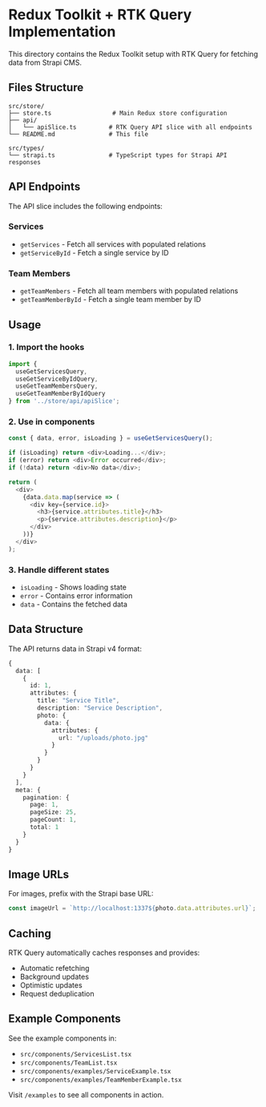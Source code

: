 # Redux Toolkit + RTK Query Implementation

This directory contains the Redux Toolkit setup with RTK Query for fetching data from Strapi CMS.

## Files Structure

```
src/store/
├── store.ts                 # Main Redux store configuration
├── api/
│   └── apiSlice.ts         # RTK Query API slice with all endpoints
└── README.md               # This file

src/types/
└── strapi.ts               # TypeScript types for Strapi API responses
```

## API Endpoints

The API slice includes the following endpoints:

### Services
- `getServices` - Fetch all services with populated relations
- `getServiceById` - Fetch a single service by ID

### Team Members
- `getTeamMembers` - Fetch all team members with populated relations
- `getTeamMemberById` - Fetch a single team member by ID

## Usage

### 1. Import the hooks

```typescript
import { 
  useGetServicesQuery,
  useGetServiceByIdQuery,
  useGetTeamMembersQuery,
  useGetTeamMemberByIdQuery 
} from '../store/api/apiSlice';
```

### 2. Use in components

```typescript
const { data, error, isLoading } = useGetServicesQuery();

if (isLoading) return <div>Loading...</div>;
if (error) return <div>Error occurred</div>;
if (!data) return <div>No data</div>;

return (
  <div>
    {data.data.map(service => (
      <div key={service.id}>
        <h3>{service.attributes.title}</h3>
        <p>{service.attributes.description}</p>
      </div>
    ))}
  </div>
);
```

### 3. Handle different states

- `isLoading` - Shows loading state
- `error` - Contains error information
- `data` - Contains the fetched data

## Data Structure

The API returns data in Strapi v4 format:

```typescript
{
  data: [
    {
      id: 1,
      attributes: {
        title: "Service Title",
        description: "Service Description",
        photo: {
          data: {
            attributes: {
              url: "/uploads/photo.jpg"
            }
          }
        }
      }
    }
  ],
  meta: {
    pagination: {
      page: 1,
      pageSize: 25,
      pageCount: 1,
      total: 1
    }
  }
}
```

## Image URLs

For images, prefix with the Strapi base URL:

```typescript
const imageUrl = `http://localhost:1337${photo.data.attributes.url}`;
```

## Caching

RTK Query automatically caches responses and provides:
- Automatic refetching
- Background updates
- Optimistic updates
- Request deduplication

## Example Components

See the example components in:
- `src/components/ServicesList.tsx`
- `src/components/TeamList.tsx`
- `src/components/examples/ServiceExample.tsx`
- `src/components/examples/TeamMemberExample.tsx`

Visit `/examples` to see all components in action.
